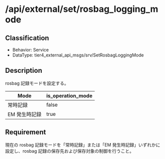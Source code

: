 # /api/external/set/rosbag_logging_mode

## Classification

- Behavior: Service
- DataType: tier4_external_api_msgs/srv/SetRosbagLoggingMode

## Description

rosbag 記録モードを設定する。

| Mode          | is_operation_mode |
| ------------- | ----------------- |
| 常時記録      | false             |
| EM 発生時記録 | true              |

## Requirement

現在の rosbag 記録モードを「常時記録」または「EM 発生時記録」いずれかに設定し、rosbag 記録の保存先および保存対象の制御を行うこと。
